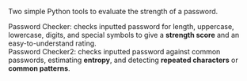 Two simple Python tools to evaluate the strength of a password.  

Password Checker: checks inputted password for length, uppercase, lowercase, digits, and special symbols to give a **strength score** and an easy-to-understand rating.  
Password Checker2: checks inputted password against common passwords, estimating **entropy**, and detecting **repeated characters** or **common patterns**.
